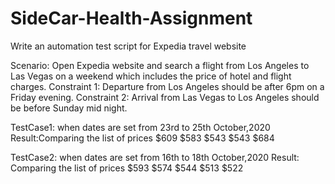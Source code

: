# SideCar-Health-Assignment
Write an automation test script for Expedia travel website

Scenario: 
Open Expedia website  and search a flight from Los Angeles to Las Vegas on a weekend which includes the price of hotel and flight charges.
Constraint 1: Departure from Los Angeles should be after 6pm on a Friday evening.
Constraint 2: Arrival from Las Vegas to Los Angeles should be before Sunday mid night.

TestCase1: when dates are set from 23rd to 25th October,2020
Result:Comparing the list of prices
$609
$583
$543
$543
$684


TestCase2: when dates are set from 16th to 18th October,2020
Result: Comparing the list of prices
$593
$574
$544
$513
$522




